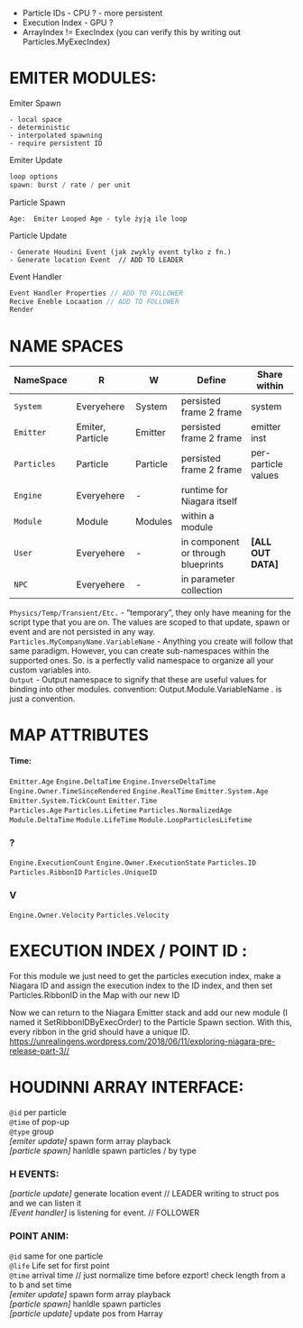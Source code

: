 - Particle IDs  -   CPU ? - more persistent  
- Execution Index - GPU ?  
- ArrayIndex != ExecIndex (you can verify this by writing out Particles.MyExecIndex)  


# EMITER MODULES:
Emiter Spawn
``` 
- local space
- deterministic
- interpolated spawning 
- require persistent ID
```
Emiter Update
```cpp
loop options
spawn: burst / rate / per unit 
```
Particle Spawn
```
Age:  Emiter Looped Age - tyle żyją ile loop
```
Particle Update
```
- Generate Houdini Event (jak zwykly event tylko z fn.)
- Generate location Event  // ADD TO LEADER
```
Event Handler
```cpp
Event Handler Properties // ADD TO FOLLOWER 
Recive Eneble Locaation // ADD TO FOLLOWER
Render
```

# NAME SPACES  

NameSpace | R | W | Define | Share within 
--- | --- | --- | --- | --- 
`System` | Everyehere | System | persisted frame 2 frame | system
`Emitter` | Emiter, Particle | Emitter | persisted frame 2 frame | emitter inst
`Particles` | Particle | Particle |  persisted frame 2 frame |  per-particle values
`Engine` |  Everyehere  | - | runtime for Niagara itself | 
`Module` | Module | Modules | within a module |
`User` |  Everyehere  | - | in component or through blueprints | **[ALL OUT DATA]**
`NPC` |  Everyehere | - | in parameter collection | 

`Physics/Temp/Transient/Etc.` - “temporary”, they only have meaning for the script type that you are on. The values are scoped to that update, spawn or event and are not persisted in any way.  
`Particles.MyCompanyName.VariableName` - Anything you create will follow that same paradigm. However, you can create sub-namespaces within the supported ones. So. is a perfectly valid namespace to organize all your custom variables into.  
`Output` - Output namespace to signify that these are useful values for binding into other modules. convention: Output.Module.VariableName . is just a convention.    

# MAP ATTRIBUTES

#### Time:
`Emitter.Age`
`Engine.DeltaTime`
`Engine.InverseDeltaTime`
`Engine.Owner.TimeSinceRendered`
`Engine.RealTime`
`Emitter.System.Age`
`Emitter.System.TickCount`
`Emitter.Time`        
`Particles.Age`
`Particles.Lifetime`
`Particles.NormalizedAge`
`Module.DeltaTime`
`Module.LifeTime`
`Module.LoopParticlesLifetime`

### ?
`Engine.ExecutionCount`
`Engine.Owner.ExecutionState`
`Particles.ID`
`Particles.RibbonID`
`Particles.UniqueID`
### V
`Engine.Owner.Velocity`
`Particles.Velocity`
# EXECUTION INDEX / POINT ID :
For this module we just need to get the particles execution index, make a Niagara ID and assign the execution index to the ID index, and then set Particles.RibbonID in the Map with our new ID

Now we can return to the Niagara Emitter stack and add our new module (I named it SetRibbonIDByExecOrder) to the Particle Spawn section. With this, every ribbon in the grid should have a unique ID.
https://unrealingens.wordpress.com/2018/06/11/exploring-niagara-pre-release-part-3//

# HOUDINNI ARRAY INTERFACE: 
`@id`  per particle  
`@time` of pop-up  
`@type` group   
*[emiter update]* spawn form array playback   
*[particle spawn]* hanldle spawn particles / by type   
### H EVENTS:   
*[particle update]* generate location event  // LEADER  writing to struct pos and we can listen it    
*[Event handler]* is listening for event. // FOLLOWER  

### POINT ANIM:

`@id` same for one particle   
`@life` Life set for first point    
`@time` arrival time // just normalize time before ezport!  check length from a to b and set time    
*[emiter update]* spawn form array playback    
*[particle spawn]* hanldle spawn particles  
*[particle update]* update pos from Harray  
